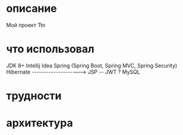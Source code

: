 # описание
Мой проект Ttn 

# что использовал
JDK 8+
Intellij Idea
Spring (Spring Boot, Spring MVC, Spring Security)
Hibernate
--------------------> JSP -- JWT ?
MySQL

# трудности

# архитектура
